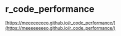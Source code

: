 # r_code_performance
[https://meeeeeeeeo.github.io/r_code_performance/](https://meeeeeeeeo.github.io/r_code_performance/)
